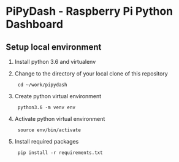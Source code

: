 # PiPyDash -  Raspberry Pi Python Dashboard

## Setup local environment
1. Install python 3.6 and virtualenv
2. Change to the directory of your local clone of this repository

        cd ~/work/pipydash
2. Create python virtual environment

        python3.6 -m venv env
3. Activate python virtual environment

        source env/bin/activate
4. Install required packages

        pip install -r requirements.txt
